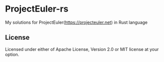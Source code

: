 # ProjectEuler-rs

My solutions for ProjectEuler(https://projecteuler.net) in Rust language

## License

Licensed under either of Apache License, Version 2.0 or MIT license at your option.
